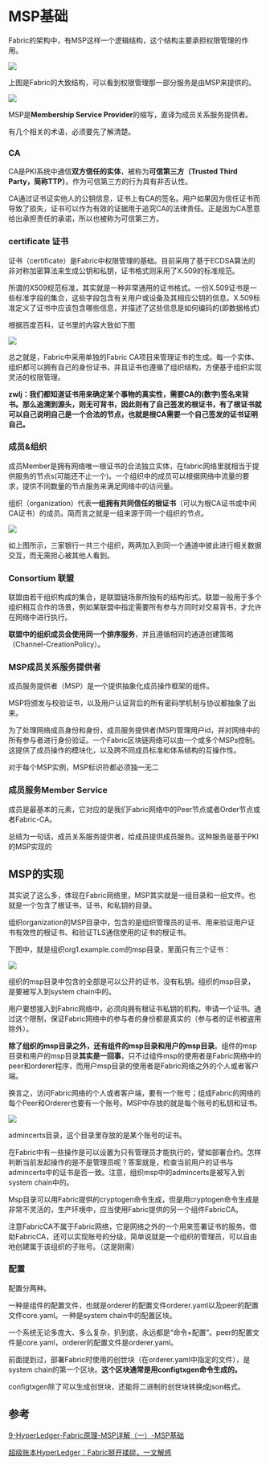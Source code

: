# MSP基础
Fabric的架构中，有MSP这样一个逻辑结构，这个结构主要承担权限管理的作用。

![](image/fabric6.png)

上图是Fabric的大致结构，可以看到权限管理那一部分服务是由MSP来提供的。


![](image/fabric5.png)

MSP是**Membership Service Provider**的缩写，直译为成员关系服务提供者。

有几个相关的术语，必须要先了解清楚。

### CA
CA是PKI系统中通信**双方信任的实体**，被称为**可信第三方（Trusted Third Party，简称TTP）**。作为可信第三方的行为具有非否认性。

CA通过证书证实他人的公钥信息，证书上有CA的签名。用户如果因为信任证书而导致了损失，证书可以作为有效的证据用于追究CA的法律责任。正是因为CA愿意给出承担责任的承诺，所以也被称为可信第三方。

### certificate 证书
证书（certificate）是Fabric中权限管理的基础。目前采用了基于ECDSA算法的非对称加密算法来生成公钥和私钥，证书格式则采用了X.509的标准规范。

所谓的X509规范标准，其实就是一种非常通用的证书格式。一份X.509证书是一些标准字段的集合，这些字段包含有关用户或设备及其相应公钥的信息。X.509标准定义了证书中应该包含哪些信息，并描述了这些信息是如何编码的(即数据格式)

根据百度百科，证书里的内容大致如下图

![](image/fabric7.png)

总之就是，Fabric中采用单独的Fabric CA项目来管理证书的生成。每一个实体、组织都可以拥有自己的身份证书，并且证书也遵循了组织结构，方便基于组织实现灵活的权限管理。

**zwlj：我们都知道证书用来确定某个事物的真实性，需要CA的(数字)签名来背书。那么追溯到源头，则无可背书，因此则有了自己签发的根证书，有了根证书就可以自己说明自己是一个合法的节点，也就是根CA需要一个自己签发的证书证明自己。**

### 成员&组织
成员Member是拥有网络唯一根证书的合法独立实体，在fabric网络里就相当于提供服务的节点s(可能还不止一个)。一个组织中的成员可以根据网络中流量的要求，提供不同数量的节点服务来满足网络中的访问量。

组织（organization）代表**一组拥有共同信任的根证书**（可以为根CA证书或中间CA证书）的成员。简而言之就是一组来源于同一个组织的节点。

![](image/fabric8.png)

如上图所示，三家银行一共三个组织，两两加入到同一个通道中彼此进行相关数据交互，而无需担心被其他人看到。

### Consortium 联盟
联盟由若干组织构成的集合，是联盟链场景所独有的结构形式。联盟一般用于多个组织相互合作的场景，例如某联盟中指定需要所有参与方同时对交易背书，才允许在网络中进行执行。


**联盟中的组织成员会使用同一个排序服务**，并且遵循相同的通道创建策略（Channel-CreationPolicy）。

### MSP成员关系服务提供者
成员服务提供者（MSP）是一个提供抽象化成员操作框架的组件。

MSP将颁发与校验证书，以及用户认证背后的所有密码学机制与协议都抽象了出来。

为了处理网络成员身份和身份，成员服务提供者(MSP)管理用户id，并对网络中的所有参与者进行身份验证。一个Fabric区块链网络可以由一个或多个MSPs控制。这提供了成员操作的模块化，以及跨不同成员标准和体系结构的互操作性。

对于每个MSP实例，MSP标识符都必须独一无二

### 成员服务Member Service
成员是最基本的元素，它对应的是我们Fabric网络中的Peer节点或者Order节点或者Fabric-CA。

总结为一句话，成员关系服务提供者，给成员提供成员服务。这种服务是基于PKI的MSP实现的

## MSP的实现
其实说了这么多，体现在Fabric网络里，MSP其实就是一组目录和一组文件。也就是一个包含了根证书，证书，和私钥的目录。

组织organization的MSP目录中，包含的是组织管理员的证书、用来验证用户证书有效性的根证书、和验证TLS通信使用的证书的根证书。


下图中，就是组织org1.example.com的msp目录，里面只有三个证书：

![](image/fabric9.png)

组织的msp目录中包含的全部是可以公开的证书，没有私钥。组织的msp目录，是要被写入到system chain中的。

用户要想接入到Fabric网络中，必须向拥有根证书私钥的机构，申请一个证书。通过这个限制，保证Fabric网络中的参与者的身份都是真实的（参与者的证书被盗用除外）。

**除了组织的msp目录之外，还有组件的msp目录和用户的msp目录**。组件的msp目录和用户的msp目录**其实是一回事**，只不过组件msp的使用者是Fabric网络中的peer和orderer程序，而用户msp目录的使用者是Fabric网络之外的个人或者客户端。

换言之，访问Fabric网络的个人或者客户端，要有一个账号；组成Fabric的网络的每个Peer和Orderer也要有一个账号。MSP中存放的就是每个账号的私钥和证书。

![](image/fabric10.png)

admincerts目录，这个目录里存放的是某个账号的证书。

在Fabric中有一些操作是可以设置为只有管理员才能执行的，譬如部署合约。怎样判断当前发起操作的是不是管理员呢？答案就是，检查当前用户的证书与admincerts中的证书是否一致。注意，组织msp中的admincerts是被写入到system chain中的。

Msp目录可以用Fabric提供的cryptogen命令生成，但是用cryptogen命令生成是非常不灵活的，生产环境中，应当使用Fabric提供的另一个组件FabricCA。

注意FabricCA不属于Fabric网络，它是网络之外的一个用来签署证书的服务。借助FabricCA，还可以实现账号的分级，简单说就是一个组织的管理员，可以自由地创建属于该组织的子账号。（这是刚需）


### 配置
配置分两种。

一种是组件的配置文件，也就是orderer的配置文件orderer.yaml以及peer的配置文件core.yaml。一种是system chain中的配置区块。

一个系统无论多庞大、多么复杂，扒到底，永远都是“命令+配置”。peer的配置文件是core.yaml，orderer的配置文件是orderer.yaml。

前面提到过，部署Fabric时使用的创世块（在orderer.yaml中指定的文件），是system chain的第一个区块。**这个区块通常是用configtxgen命令生成的。**

configtxgen除了可以生成创世块，还能将二进制的创世块转换成json格式。


## 参考

[9-HyperLedger-Fabric原理-MSP详解（一）-MSP基础](https://zhuanlan.zhihu.com/p/35683522)

[超级账本HyperLedger：Fabric掰开揉碎，一文解惑](https://mp.weixin.qq.com/s/dcTCI7k_tyAqGKbLmzYR_A)